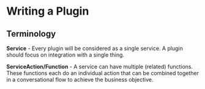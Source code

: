 # Writing a Plugin

## Terminology

**Service** - Every plugin will be considered as a single service. A plugin should focus on integration with a single thing.

**ServiceAction/Function** - A service can have multiple (related) functions. These functions each do an individual action that can be combined together in a conversational flow to achieve the business objective.
